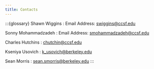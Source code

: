 ```yaml
---
title: Contacts
---
```


:::{glossary}
Shawn Wiggins
: Email Address: swiggins@ccsf.edu

Sonny Mohammadzadeh
: Email Address: smohammadzadeh@ccsf.edu

Charles Hutchins
: chutchin@ccsf.edu

Kseniya Usovich
: k_usovich@berkeley.edu

Sean Morris
: sean.smorris@berkeley.edu
:::